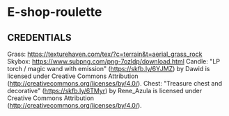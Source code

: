 # E-shop-roulette

## CREDENTIALS
Grass: https://texturehaven.com/tex/?c=terrain&t=aerial_grass_rock
Skybox: https://www.subpng.com/png-7ozldp/download.html
Candle: "LP torch / magic wand with emission" (https://skfb.ly/6YJMZ) by Dawid is licensed under Creative Commons Attribution (http://creativecommons.org/licenses/by/4.0/).
Chest: "Treasure chest and decorative" (https://skfb.ly/6TMyr) by Rene_Azula is licensed under Creative Commons Attribution (http://creativecommons.org/licenses/by/4.0/).
